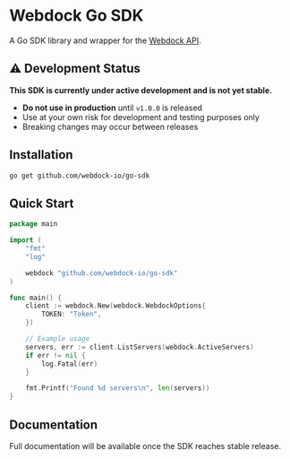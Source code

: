 # Webdock Go SDK

A Go SDK library and wrapper for the [Webdock API](https://webdock.io/).

## ⚠️ Development Status

**This SDK is currently under active development and is not yet stable.**

- **Do not use in production** until `v1.0.0` is released
- Use at your own risk for development and testing purposes only
- Breaking changes may occur between releases

## Installation

```bash
go get github.com/webdock-io/go-sdk
```

## Quick Start

```go
package main

import (
	"fmt"
	"log"

	webdock "github.com/webdock-io/go-sdk"
)

func main() {
	client := webdock.New(webdock.WebdockOptions{
		TOKEN: "Token",
	})

	// Example usage
	servers, err := client.ListServers(webdock.ActiveServers)
	if err != nil {
		log.Fatal(err)
	}

	fmt.Printf("Found %d servers\n", len(servers))
}

```


## Documentation

Full documentation will be available once the SDK reaches stable release.
